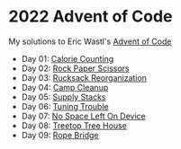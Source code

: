 # 2022 Advent of Code

My solutions to Eric Wastl's [Advent of Code](https://adventofcode.com/2022/)

* Day 01: [Calorie Counting](./01)
* Day 02: [Rock Paper Scissors](./02)
* Day 03: [Rucksack Reorganization](./03)
* Day 04: [Camp Cleanup](./04)
* Day 05: [Supply Stacks](./05)
* Day 06: [Tuning Trouble](./06)
* Day 07: [No Space Left On Device](./07)
* Day 08: [Treetop Tree House](./08)
* Day 09: [Rope Bridge](./09)
